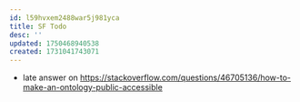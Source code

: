 ```yaml
---
id: l59hvxem2488war5j981yca
title: SF Todo
desc: ''
updated: 1750468940538
created: 1731041743071
---
```


- late answer on https://stackoverflow.com/questions/46705136/how-to-make-an-ontology-public-accessible